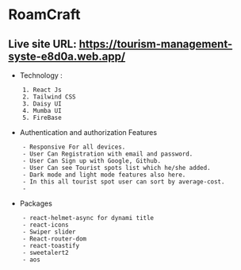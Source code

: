 # RoamCraft

## Live site URL: https://tourism-management-syste-e8d0a.web.app/

- Technology :

```base
    1. React Js
    2. Tailwind CSS
    3. Daisy UI
    4. Mumba UI
    5. FireBase
```

- Authentication and authorization Features

```
    - Responsive For all devices.
    - User Can Registration with email and password.
    - User Can Sign up with Google, Github.
    - User Can see Tourist spots list which he/she added.
    - Dark mode and light mode features also here.
    - In this all tourist spot user can sort by average-cost.
    -
```

- Packages

```
    - react-helmet-async for dynami title
    - react-icons
    - Swiper slider
    - React-router-dom
    - react-toastify
    - sweetalert2
    - aos
```
